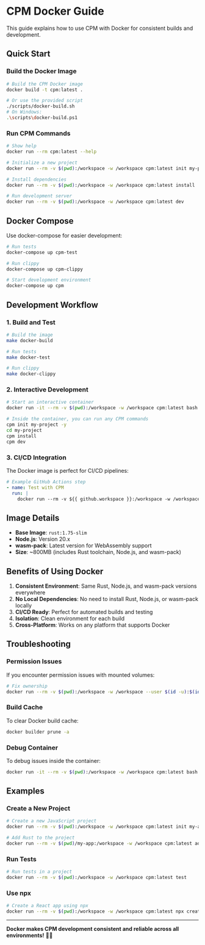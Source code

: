 # CPM Docker Guide

This guide explains how to use CPM with Docker for consistent builds and development.

## Quick Start

### Build the Docker Image

```bash
# Build the CPM Docker image
docker build -t cpm:latest .

# Or use the provided script
./scripts/docker-build.sh
# On Windows:
.\scripts\docker-build.ps1
```

### Run CPM Commands

```bash
# Show help
docker run --rm cpm:latest --help

# Initialize a new project
docker run --rm -v $(pwd):/workspace -w /workspace cpm:latest init my-project -y

# Install dependencies
docker run --rm -v $(pwd):/workspace -w /workspace cpm:latest install

# Run development server
docker run --rm -v $(pwd):/workspace -w /workspace cpm:latest dev
```

## Docker Compose

Use docker-compose for easier development:

```bash
# Run tests
docker-compose up cpm-test

# Run clippy
docker-compose up cpm-clippy

# Start development environment
docker-compose up cpm
```

## Development Workflow

### 1. Build and Test

```bash
# Build the image
make docker-build

# Run tests
make docker-test

# Run clippy
make docker-clippy
```

### 2. Interactive Development

```bash
# Start an interactive container
docker run -it --rm -v $(pwd):/workspace -w /workspace cpm:latest bash

# Inside the container, you can run any CPM commands
cpm init my-project -y
cd my-project
cpm install
cpm dev
```

### 3. CI/CD Integration

The Docker image is perfect for CI/CD pipelines:

```yaml
# Example GitHub Actions step
- name: Test with CPM
  run: |
    docker run --rm -v ${{ github.workspace }}:/workspace -w /workspace cpm:latest test
```

## Image Details

- **Base Image**: `rust:1.75-slim`
- **Node.js**: Version 20.x
- **wasm-pack**: Latest version for WebAssembly support
- **Size**: ~800MB (includes Rust toolchain, Node.js, and wasm-pack)

## Benefits of Using Docker

1. **Consistent Environment**: Same Rust, Node.js, and wasm-pack versions everywhere
2. **No Local Dependencies**: No need to install Rust, Node.js, or wasm-pack locally
3. **CI/CD Ready**: Perfect for automated builds and testing
4. **Isolation**: Clean environment for each build
5. **Cross-Platform**: Works on any platform that supports Docker

## Troubleshooting

### Permission Issues

If you encounter permission issues with mounted volumes:

```bash
# Fix ownership
docker run --rm -v $(pwd):/workspace -w /workspace --user $(id -u):$(id -g) cpm:latest init my-project -y
```

### Build Cache

To clear Docker build cache:

```bash
docker builder prune -a
```

### Debug Container

To debug issues inside the container:

```bash
docker run -it --rm -v $(pwd):/workspace -w /workspace cpm:latest bash
```

## Examples

### Create a New Project

```bash
# Create a new JavaScript project
docker run --rm -v $(pwd):/workspace -w /workspace cpm:latest init my-app -y

# Add Rust to the project
docker run --rm -v $(pwd)/my-app:/workspace -w /workspace cpm:latest add-rust -y
```

### Run Tests

```bash
# Run tests in a project
docker run --rm -v $(pwd):/workspace -w /workspace cpm:latest test
```

### Use npx

```bash
# Create a React app using npx
docker run --rm -v $(pwd):/workspace -w /workspace cpm:latest npx create-react-app my-react-app
```

---

**Docker makes CPM development consistent and reliable across all environments!** 🐳🦀
